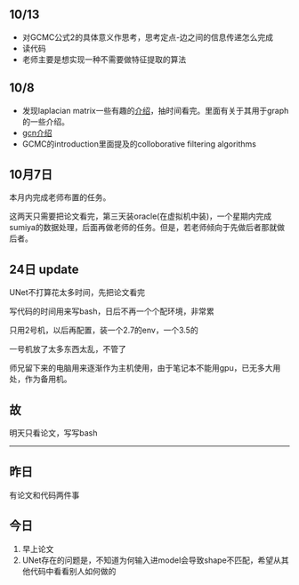 ## 10/13

* 对GCMC公式2的具体意义作思考，思考定点-边之间的信息传递怎么完成
* 读代码
* 老师主要是想实现一种不需要做特征提取的算法

## 10/8

* 发现laplacian matrix一些有趣的[介绍](https://en.wikipedia.org/wiki/Laplacian_matrix)，抽时间看完。里面有关于其用于graph的一些介绍。
* [gcn介绍](https://tkipf.github.io/graph-convolutional-networks/)
* GCMC的introduction里面提及的colloborative filtering algorithms


## 10月7日

本月内完成老师布置的任务。

这两天只需要把论文看完，第三天装oracle(在虚拟机中装)，一个星期内完成sumiya的数据处理，后面再做老师的任务。但是，若老师倾向于先做后者那就做后者。



## 24日 update

UNet不打算花太多时间，先把论文看完

写代码的时间用来写bash，日后不再一个个配环境，非常累

只用2号机，以后再配置，装一个2.7的env，一个3.5的

一号机放了太多东西太乱，不管了

师兄留下来的电脑用来逐渐作为主机使用，由于笔记本不能用gpu，已无多大用处，作为备用机。

## 故

明天只看论文，写写bash


---
## 昨日

有论文和代码两件事


## 今日

1. 早上论文
2. UNet存在的问题是，不知道为何输入进model会导致shape不匹配，希望从其他代码中看看别人如何做的
